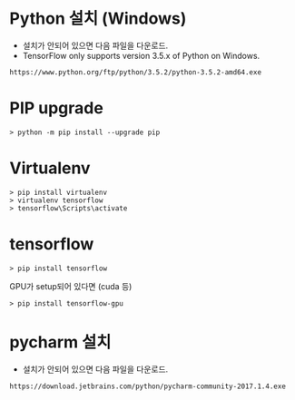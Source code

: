 # Python 설치 (Windows)
* 설치가 안되어 있으면 다음 파일을 다운로드.
* TensorFlow only supports version 3.5.x of Python on Windows.

```
https://www.python.org/ftp/python/3.5.2/python-3.5.2-amd64.exe
```

# PIP upgrade
```
> python -m pip install --upgrade pip
```


# Virtualenv
```
> pip install virtualenv
> virtualenv tensorflow
> tensorflow\Scripts\activate
```


# tensorflow
```
> pip install tensorflow
```

GPU가 setup되어 있다면 (cuda 등)
```
> pip install tensorflow-gpu
```

# pycharm 설치
* 설치가 안되어 있으면 다음 파일을 다운로드.
```
https://download.jetbrains.com/python/pycharm-community-2017.1.4.exe
```
